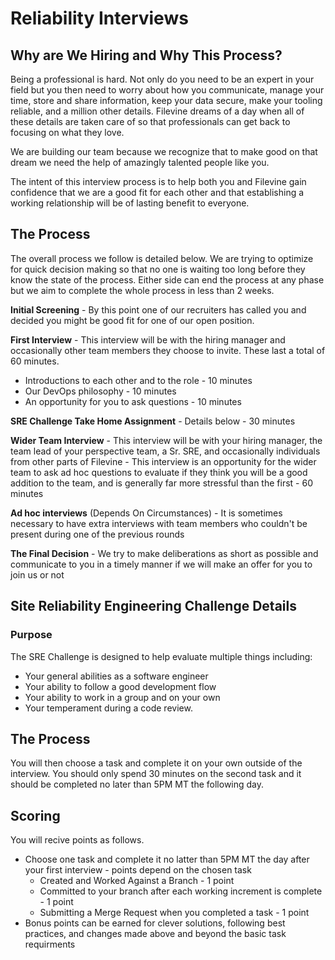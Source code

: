 # Reliability Interviews
## Why are We Hiring and Why This Process?
Being a professional is hard. Not only do you need to be an expert in your field but you then need to worry about how you communicate, manage your time, store and share information, keep your data secure, make your tooling reliable, and a million other details. Filevine dreams of a day when all of these details are taken care of so that professionals can get back to focusing on what they love. 

We are building our team because we recognize that to make good on that dream we need the help of amazingly talented people like you. 

The intent of this interview process is to help both you and Filevine gain confidence that we are a good fit for each other and that establishing a working relationship will be of lasting benefit to everyone. 

## The Process 
The overall process we follow is detailed below. We are trying to optimize for quick decision making so that no one is waiting too long before they know the state of the process. Either side can end the process at any phase but we aim to complete the whole process in less than 2 weeks. 

**Initial Screening** - By this point one of our recruiters has called you and decided you might be good fit for one of our open position. 

**First Interview** - This interview will be with the hiring manager and occasionally other team members they choose to invite. These last a total of 60 minutes. 
- Introductions to each other and to the role - 10 minutes
- Our DevOps philosophy - 10 minutes
- An opportunity for you to ask questions - 10 minutes 

**SRE Challenge Take Home Assignment** - Details below - 30 minutes 

**Wider Team Interview** - This interview will be with your hiring manager, the team lead of your perspective team, a Sr. SRE, and occasionally individuals from other parts of Filevine - This interview is an opportunity for the wider team to ask ad hoc questions to evaluate if they think you will be a good addition to the team, and is generally far more stressful than the first - 60 minutes 

**Ad hoc interviews** (Depends On Circumstances) - It is sometimes necessary to have extra interviews with team members who couldn't be present during one of the previous rounds 

**The Final Decision** - We try to make deliberations as short as possible and communicate to you in a timely manner if we will make an offer for you to join us or not 

## Site Reliability Engineering Challenge Details
 
### Purpose
The SRE Challenge is designed to help evaluate multiple things including:
- Your general abilities as a software engineer
- Your ability to follow a good development flow
- Your ability to work in a group and on your own
- Your temperament during a code review.

## The Process 
You will then choose a task and complete it on your own outside of the interview. You should only spend 30 minutes on the second task and it should be completed no later than 5PM MT the following day.

## Scoring 
You will recive points as follows.
* Choose one task and complete it no latter than 5PM MT the day after your first interview - points depend on the chosen task
  - Created and Worked Against a Branch - 1 point
  - Committed to your branch after each working increment is complete  - 1 point
  - Submitting a Merge Request when you completed a task - 1 point
* Bonus points can be earned for clever solutions, following best practices, and changes made above and beyond the basic task requirments


